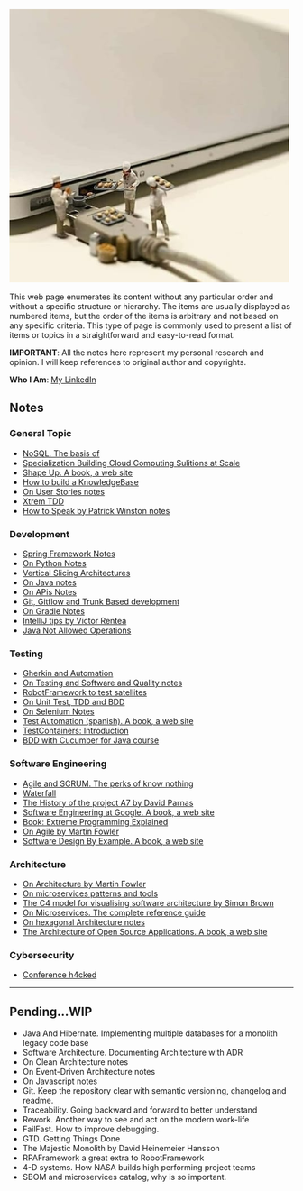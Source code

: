 ![](images/tech_and_bread.jpeg)

This web page enumerates its content without any particular order and without a specific structure or hierarchy. The items are usually displayed as numbered items, but the order of the items is arbitrary and not based on any specific criteria. This type of page is commonly used to present a list of items or topics in a straightforward and easy-to-read format.

**IMPORTANT**: All the notes here represent my personal research and opinion. I will keep references to original author and copyrights.

**Who I Am**: [My LinkedIn](https://www.linkedin.com/in/matiasmiguez/)

## Notes

### General Topic
- [NoSQL. The basis of](/pages/nosql_the_basis_of.md) 
- [Specialization Building Cloud Computing Sulitions at Scale](/pages/general_topic/specialization_building_cloud_computing_solutions_at_scale.md)
- [Shape Up. A book, a web site](https://basecamp.com/shapeup)
- [How to build a KnowledgeBase](/pages/how_to_build_a_knowledge_base.md)
- [On User Stories notes](/pages/on_user_stories_notes.md)
- [Xtrem TDD](https://xtrem-tdd.netlify.app/)
- [How to Speak by Patrick Winston notes](/pages/how_to_speak_by_patrick_winston.md)
### Development
- [Spring Framework Notes](/pages/spring_framework_notes.md)
- [On Python Notes](/pages/on_python_notes.md)
- [Vertical Slicing Architectures](/pages/vertical_slicing_architectures.md)
- [On Java notes](/pages/on_java_notes.md)
- [On APis Notes](/pages/on_rest_api_notes.md)
- [Git, Gitflow and Trunk Based development](/pages/git_and_gitflow_trunk_based_dev.md) 
- [On Gradle Notes](/pages/on_gradle_notes.md)
- [IntelliJ tips by Victor Rentea](/pages/intellij_tips.md)
- [Java Not Allowed Operations](/pages/java_not_allowed.md)
### Testing
- [Gherkin and Automation](pages/gherkin_and_automation.md)
- [On Testing and Software and Quality notes](/pages/on_testing_and_software_quality_notes.md)
- [RobotFramework to test satellites](robotframework_to_test_satellites.md)
- [On Unit Test, TDD and BDD](/pages/on_unit_test_tdd_and_bdd.md)
- [On Selenium Notes](/pages/on_selenium_notes.md)
- [Test Automation (spanish). A book, a web site](https://nicopaez.gitbook.io/test-automation/)
- [TestContainers: Introduction](/pages/testcontainers.md)
- [BDD with Cucumber for Java course](/pages/bdd_with_cucumber_java_notes.md)
### Software Engineering
- [Agile and SCRUM. The perks of know nothing](agile_and_scrum.md)
- [Waterfall](/pages/waterfall.md)
- [The History of the project A7 by David Parnas](/pages/the_history_of_the_project_A7_by_David_Parnas.md)
- [Software Engineering at Google. A book, a web site](https://abseil.io/resources/swe-book)
- [Book: Extreme Programming Explained](/pages/book_extreme_programming_explained.md)
- [On Agile by Martin Fowler](https://martinfowler.com/agile.html)
- [Software Design By Example. A book, a web site](https://third-bit.com/sdxjs/)
### Architecture
- [On Architecture by Martin Fowler](https://martinfowler.com/architecture/)
- [On microservices patterns and tools](/pages/on_microservices_patterns_and_tools.md)
- [The C4 model for visualising software architecture by Simon Brown](https://c4model.com/)
- [On Microservices. The complete reference guide](https://microservices.io/)
- [On hexagonal Architecture notes](/pages/on_hexagonal_architecture_notes.md)
- [The Architecture of Open Source Applications. A book, a web site](http://aosabook.org/en/index.html)

### Cybersecurity

* [Conference h4cked](/pages/cybersecurity_h4ck3d.md)



----

## Pending...WIP

- Java And Hibernate. Implementing multiple databases for a monolith legacy code base
- Software Architecture. Documenting Architecture with ADR
- On Clean Architecture notes
- On Event-Driven Architecture notes
- On Javascript notes
- Git. Keep the repository clear with semantic versioning, changelog and readme.
- Traceability. Going backward and forward to better understand
- Rework. Another way to see and act on the modern work-life
- FailFast. How to improve debugging.
- GTD. Getting Things Done
- The Majestic Monolith by David Heinemeier Hansson
- RPAFramework a great extra to RobotFramework
- 4-D systems. How NASA builds high performing project teams
- SBOM and microservices catalog, why is so important. 